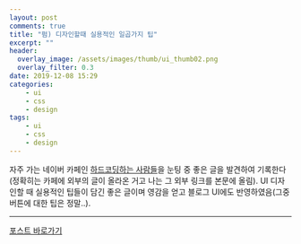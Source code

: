 ```yaml
---
layout: post
comments: true
title: "펌) 디자인할때 실용적인 일곱가지 팁"
excerpt: ""
header:
  overlay_image: /assets/images/thumb/ui_thumb02.png
  overlay_filter: 0.3
date: 2019-12-08 15:29
categories:
    - ui
    - css
    - design
tags:
    - ui
    - css
    - design
---
```

자주 가는 네이버 카페인 <a href="https://cafe.naver.com/hacosa" target="_blank" title="새창열림" class="bu-link2">하드코딩하는 사람들</a>을 눈팅 중 좋은 글을 발견하여 기록한다(정확히는 카페에 외부의 글이 올라온 거고 나는 그 외부 링크를 본문에 올림). UI 디자인할 때 실용적인 팁들이 담긴 좋은 글이며 영감을 얻고 블로그 UI에도 반영하였음(그중 버튼에 대한 팁은 정말..).

<hr>

<div class="align--center">
    <a href="https://medium.com/@dan_kim/%EB%B2%88%EC%97%AD-%EB%94%94%EC%9E%90%EC%9D%B8%ED%95%A0%EB%95%8C-%EC%8B%A4%EC%9A%A9%EC%A0%81%EC%9D%B8-%EC%9D%BC%EA%B3%B1%EA%B0%80%EC%A7%80-%ED%8C%81-d60c61329e8b" class="btn--standard type1" target="_blank" title="새창열림">포스트 바로가기</a>
</div>

